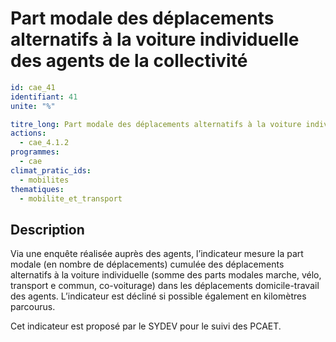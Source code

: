 # Part modale des déplacements alternatifs à la voiture individuelle des agents de la collectivité
```yaml
id: cae_41
identifiant: 41
unite: "%"

titre_long: Part modale des déplacements alternatifs à la voiture individuelle pour les déplacements domicile-travail des agents de la collectivité 
actions:
  - cae_4.1.2
programmes:
  - cae
climat_pratic_ids:
  - mobilites
thematiques:
  - mobilite_et_transport
```
## Description
Via une enquête réalisée auprès des agents, l’indicateur mesure la part modale (en nombre de déplacements) cumulée des déplacements alternatifs à la voiture individuelle (somme des parts modales marche, vélo, transport e commun, co-voiturage) dans les déplacements domicile-travail des agents. L’indicateur est décliné si possible également en kilomètres parcourus.

Cet indicateur est proposé par le SYDEV pour le suivi des PCAET.


